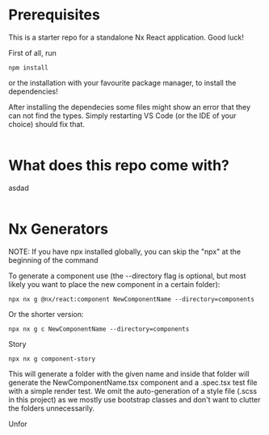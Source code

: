 # Prerequisites

This is a starter repo for a standalone Nx React application. Good luck!

First of all, run

```
npm install
```

or the installation with your favourite package manager, to install the dependencies!

After installing the dependecies some files might show an error that they can not find the types. Simply restarting VS Code (or the IDE of your choice) should fix that.
<br>
<br>
# What does this repo come with?

asdad
<br>
<br>
# Nx Generators

NOTE: If you have npx installed globally, you can skip the "npx" at the beginning of the command
<br>

To generate a component use (the --directory flag is optional, but most likely you want to place the new component in a certain folder):

```
npx nx g @nx/react:component NewComponentName --directory=components
```

Or the shorter version:

```
npx nx g c NewComponentName --directory=components
```

Story

```
npx nx g component-story
```

This will generate a folder with the given name and inside that folder will generate the NewComponentName.tsx component and a .spec.tsx test file with a simple render test.
We omit the auto-generation of a style file (.scss in this project) as we mostly use bootstrap classes and don't want to clutter the folders unnecessarily.

Unfor
<br>
<br>